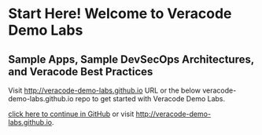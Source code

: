 # Start Here! Welcome to Veracode Demo Labs

## Sample Apps, Sample DevSecOps Architectures, and Veracode Best Practices

Visit http://veracode-demo-labs.github.io URL or the below veracode-demo-labs.github.io repo to get started with Veracode Demo Labs.


[click here to continue in GitHub](index.md) or visit http://veracode-demo-labs.github.io.
